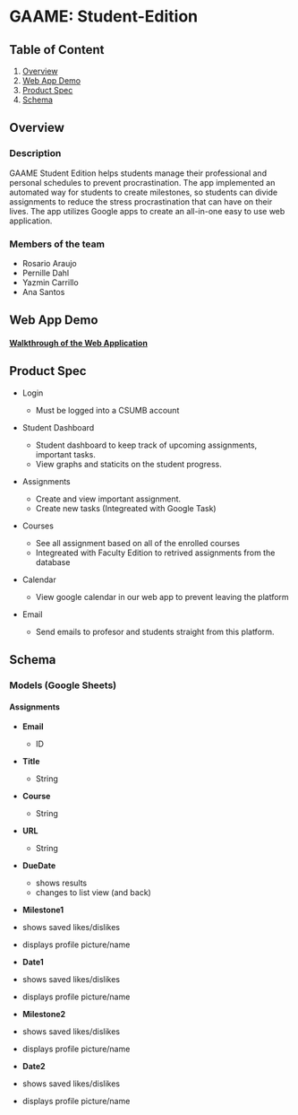 # GAAME: Student-Edition 

## Table of Content
1. [Overview](#Overview)
2. [Web App Demo](#Web-App-Demo)
3. [Product Spec](#Product-Spec)
4. [Schema](#Schema)

## Overview
### Description
GAAME Student Edition helps students manage their professional and personal schedules to prevent procrastination. The app implemented an automated way for students to create milestones, so students can divide assignments to reduce the stress procrastination that can have on their lives. The app utilizes Google apps to create an all-in-one easy to use web application.

### Members of the team
- Rosario Araujo
- Pernille Dahl
- Yazmin Carrillo
- Ana Santos 

## Web App Demo
#### <a href="https://www.youtube.com/watch?v=4Xoq40Dio5o&feature=youtu.be"> Walkthrough of the Web Application  </a>

## Product Spec
* Login 
  - Must be logged into a CSUMB account 

* Student Dashboard 
  - Student dashboard to keep track of upcoming assignments, important tasks.
  - View graphs and staticits on the student progress. 

* Assignments 
  - Create and view important assignment. 
  - Create new tasks (Integreated with Google Task) 

* Courses 
  - See all assignment based on all of the enrolled courses
  - Integreated with Faculty Edition to retrived assignments from the database 

* Calendar 
  - View google calendar in our web app to prevent leaving the platform 

* Email 
  - Send emails to profesor and students straight from this platform. 

## Schema 
### Models (Google Sheets) 

#### Assignments 

* __Email__
   * ID
*  __Title__
   * String
  
* __Course__
  * String
  
* __URL__
  * String
 
* __DueDate__
  * shows results
  * changes to list view (and back)
*  __Milestone1__
  * shows saved likes/dislikes
  * displays profile picture/name
*  __Date1__
  * shows saved likes/dislikes
  * displays profile picture/name
*  __Milestone2__
  * shows saved likes/dislikes
  * displays profile picture/name
*  __Date2__
  * shows saved likes/dislikes
  * displays profile picture/name

